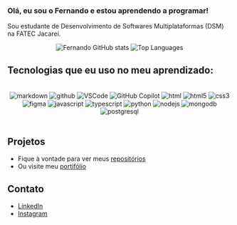 ### Olá, eu sou o Fernando e estou aprendendo a programar!

Sou estudante de Desenvolvimento de Softwares Multiplataformas (DSM) na FATEC Jacareí.

<div align="center">
    
![Fernando GitHub stats](https://github-readme-stats.vercel.app/api?username=fnddavi&show_icons=true&theme=dark)
![Top Languages](https://github-readme-stats.vercel.app/api/top-langs/?username=fnddavi&layout=compact&theme=dark)

</div>

## Tecnologias que eu uso no meu aprendizado:

<div align="center" style="display: inline_block"><br>
    <img align="center" alt="markdown" src="https://img.shields.io/badge/Markdown-000000?style=for-the-badge&logo=markdown&logoColor=white"/>
    <img align="center" alt="github" src="https://img.shields.io/badge/GitHub-181717?style=for-the-badge&logo=github&logoColor=white"/>
    <img align="center" alt="VSCode" src="https://img.shields.io/badge/VSCode-0078d4?style=for-the-badge&logo=visual-studio-code&logoColor=white"/>
    <img align="center" alt="GitHub Copilot" src="https://img.shields.io/badge/GitHub%20Copilot-ff6961?style=for-the-badge&logo=github&logoColor=white"/>
    <img align="center" alt="html" src="https://img.shields.io/badge/HTML-FF4500?style=for-the-badge&logo=html5&logoColor=white"/>
    <img align="center" alt="html5" src="https://img.shields.io/badge/HTML5-E34F26?style=for-the-badge&logo=html5&logoColor=white"/>
    <img align="center" alt="css3" src="https://img.shields.io/badge/CSS3-1572B6?style=for-the-badge&logo=css3&logoColor=white"/>
    <img align="center" alt="figma" src="https://img.shields.io/badge/Figma-9b59b6?style=for-the-badge&logo=figma&logoColor=white"/>
    <img align="center" alt="javascript" src="https://img.shields.io/badge/JavaScript-F7DF1E?style=for-the-badge&logo=javascript&logoColor=black"/>    
    <img align="center" alt="typescript" src="https://img.shields.io/badge/TypeScript-007ACC?style=for-the-badge&logo=typescript&logoColor=white"/>
    <img align="center" alt="python" src="https://img.shields.io/badge/Python-3776AB?style=for-the-badge&logo=python&logoColor=white"/>
    <img align="center" alt="nodejs" src="https://img.shields.io/badge/Node.js-339933?style=for-the-badge&logo=nodedotjs&logoColor=white"/>
    <img align="center" alt="mongodb" src="https://img.shields.io/badge/MongoDB-47A248?style=for-the-badge&logo=mongodb&logoColor=white"/>
    <img align="center" alt="postgresql" src="https://img.shields.io/badge/PostgreSQL-316192?style=for-the-badge&logo=postgresql&logoColor=white"/>     
</div><br>

## Projetos

- Fique à vontade para ver meus [repositórios](https://github.com/fnddavi?tab=repositories)
- Ou visite meu [portifólio](https://fnddavi.github.io/FernandoDavi/)

## Contato

- [LinkedIn](https://www.linkedin.com/in/fernando-davi-492842276/)
- [Instagram](https://www.instagram.com/davi_o.fernando/)
